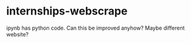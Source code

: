 # internships-webscrape


ipynb has python code. Can this be improved anyhow? Maybe different website?
